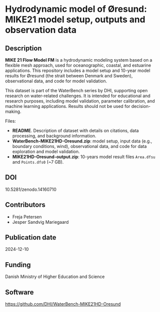 # Hydrodynamic model of Øresund: MIKE21 model setup, outputs and observation data

## Description

**MIKE 21 Flow Model FM** is a hydrodynamic modeling system based on a flexible mesh approach, used for oceanographic, coastal, and estuarine applications. This repository includes a model setup and 10-year model results for Øresund (the strait between Denmark and Sweden), observational data, and code for model validation.

This dataset is part of the WaterBench series by DHI, supporting open research on water-related challenges. It is intended for educational and research purposes, including model validation, parameter calibration, and machine learning applications. Results should not be used for decision-making.

Files:

* **README**. Description of dataset with details on citations, data processing, and background information. 
* **WaterBench-MIKE21HD-Oresund.zip**: model setup, input data (e.g., boundary conditions, wind), observational data, and code for data exploration and model validation. 
* **MIKE21HD-Oresund-output.zip**: 10-years model result files `Area.dfsu` and `Points.dfs0` (~7 GB).


## DOI

10.5281/zenodo.14160710


## Contributors

* Freja Petersen
* Jesper Sandvig Mariegaard

## Publication date

2024-12-10

## Funding

Danish Ministry of Higher Education and Science

## Software

https://github.com/DHI/WaterBench-MIKE21HD-Oresund